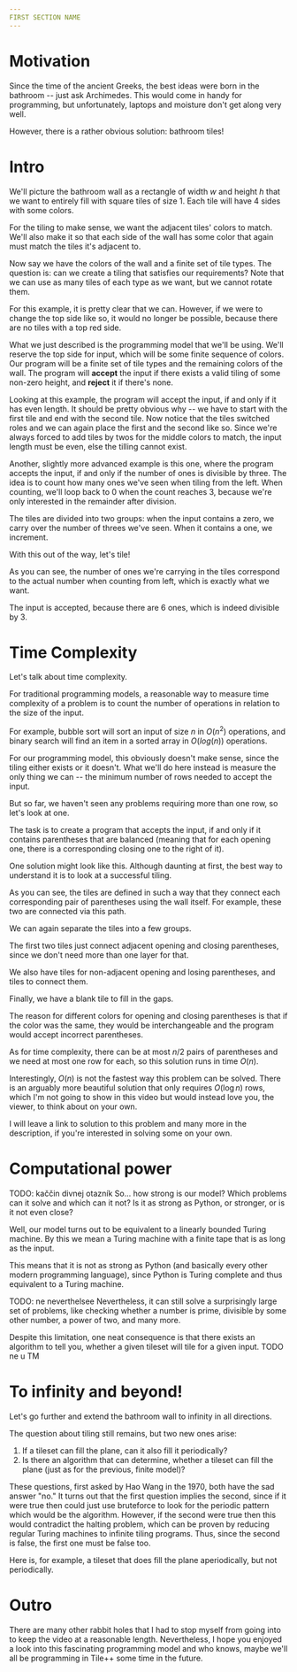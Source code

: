 ```yaml
---
FIRST SECTION NAME
---
```


# Motivation
Since the time of the ancient Greeks, the best ideas were born in the bathroom -- just ask Archimedes. This would come in handy for programming, but unfortunately, laptops and moisture don't get along very well.

However, there is a rather obvious solution: bathroom tiles!

# Intro
We'll picture the bathroom wall as a rectangle of width $w$ and height $h$ that we want to entirely fill with square tiles of size $1$. Each tile will have $4$ sides with some colors.

For the tiling to make sense, we want the adjacent tiles' colors to match. We'll also make it so that each side of the wall has some color that again must match the tiles it's adjacent to.

Now say we have the colors of the wall and a finite set of tile types. The question is: can we create a tiling that satisfies our requirements? Note that we can use as many tiles of each type as we want, but we cannot rotate them.

For this example, it is pretty clear that we can. However, if we were to change the top side like so, it would no longer be possible, because there are no tiles with a top red side.

What we just described is the programming model that we'll be using. We'll reserve the top side for input, which will be some finite sequence of colors. Our program will be a finite set of tile types and the remaining colors of the wall. The program will **accept** the input if there exists a valid tiling of some non-zero height, and **reject** it if there's none.

Looking at this example, the program will accept the input, if and only if it has even length. It should be pretty obvious why -- we have to start with the first tile and end with the second tile. Now notice that the tiles switched roles and we can again place the first and the second like so. Since we're always forced to add tiles by twos for the middle colors to match, the input length must be even, else the tilling cannot exist.

Another, slightly more advanced example is this one, where the program accepts the input, if and only if the number of ones is divisible by three. The idea is to count how many ones we've seen when tiling from the left. When counting, we'll loop back to 0 when the count reaches 3, because we're only interested in the remainder after division.

The tiles are divided into two groups: when the input contains a zero, we carry over the number of threes we've seen. When it contains a one, we increment.

With this out of the way, let's tile!

As you can see, the number of ones we're carrying in the tiles correspond to the actual number when counting from left, which is exactly what we want.

The input is accepted, because there are 6 ones, which is indeed divisible by 3.


# Time Complexity
Let's talk about time complexity.

For traditional programming models, a reasonable way to measure time complexity of a problem is to count the number of operations in relation to the size of the input.

For example, bubble sort will sort an input of size $n$ in $O(n^2)$ operations, and binary search will find an item in a sorted array in $O(log(n))$ operations.

For our programming model, this obviously doesn't make sense, since the tiling either exists or it doesn't. What we'll do here instead is measure the only thing we can -- the minimum number of rows needed to accept the input.

But so far, we haven't seen any problems requiring more than one row, so let's look at one.

The task is to create a program that accepts the input, if and only if it contains parentheses that are balanced (meaning that for each opening one, there is a corresponding closing one to the right of it).

One solution might look like this. Although daunting at first, the best way to understand it is to look at a successful tiling.

As you can see, the tiles are defined in such a way that they connect each corresponding pair of parentheses using the wall itself. For example, these two are connected via this path.

We can again separate the tiles into a few groups.

The first two tiles just connect adjacent opening and closing parentheses, since we don't need more than one layer for that.

We also have tiles for non-adjacent opening and losing parentheses, and tiles to connect them.

Finally, we have a blank tile to fill in the gaps.

The reason for different colors for opening and closing parentheses is that if the color was the same, they would be interchangeable and the program would accept incorrect parentheses.

As for time complexity, there can be at most $n/2$ pairs of parentheses and we need at most one row for each, so this solution runs in time $O(n)$.

Interestingly, $O(n)$ is not the fastest way this problem can be solved. There is an arguably more beautiful solution that only requires $O(\log n)$ rows, which I'm not going to show in this video but would instead love you, the viewer, to think about on your own.

I will leave a link to solution to this problem and many more in the description, if you're interested in solving some on your own.


# Computational power
TODO: kaččin divnej otazník
So... how strong is our model? Which problems can it solve and which can it not? Is it as strong as Python, or stronger, or is it not even close?

Well, our model turns out to be equivalent to a linearly bounded Turing machine. By this we mean a Turing machine with a finite tape that is as long as the input.

This means that it is not as strong as Python (and basically every other modern programming language), since Python is Turing complete and thus equivalent to a Turing machine.

TODO: ne neverthelsee
Nevertheless, it can still solve a surprisingly large set of problems, like checking whether a number is prime, divisible by some other number, a power of two, and many more.

Despite this limitation, one neat consequence is that there exists an algorithm to tell you, whether a given tileset will tile for a given input. TODO ne u TM


# To infinity and beyond!
Let's go further and extend the bathroom wall to infinity in all directions.

The question about tiling still remains, but two new ones arise:

1. If a tileset can fill the plane, can it also fill it periodically?
2. Is there an algorithm that can determine, whether a tileset can fill the plane (just as for the previous, finite model)?

These questions, first asked by Hao Wang in the 1970, both have the sad answer "no." It turns out that the first question implies the second, since if it were true then could just use bruteforce to look for the periodic pattern which would be the algorithm. However, if the second were true then this would contradict the halting problem, which can be proven by reducing regular Turing machines to infinite tiling programs. Thus, since the second is false, the first one must be false too.

Here is, for example, a tileset that does fill the plane aperiodically, but not periodically.


# Outro
There are many other rabbit holes that I had to stop myself from going into to keep the video at a reasonable length. Nevertheless, I hope you enjoyed a look into this fascinating programming model and who knows, maybe we'll all be programming in Tile++ some time in the future.
